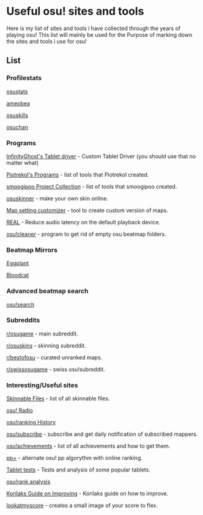 # Useful osu! sites and tools
Here is my list of sites and tools i have collected through the years of playing osu! This list will mainly be used for the Purpose of marking down the sites and tools i use for osu!

## List

### Profilestats

[osustats](https://osustats.ppy.sh/osu!stats)

[ameobea](https://ameobea.me/osutrack/)

[osuskills](http://osuskills.tk/)

[osuchan](https://syrin.me/osuchan/)

### Programs

[InfinityGhost's Tablet driver](https://github.com/InfinityGhost/TabletDriver) - Custom Tablet Driver (you should use that no matter what)

[Piotrekol's Programs](https://osu.ppy.sh/u/304520) - list of tools that Piotrekol created.

[smoogipoo Project Collection](https://osu.ppy.sh/forum/t/218783) - list of tools that smoogipoo created.

[osuskinner](https://osuskinner.com/) - make your own skin online.

[Map setting customizer](https://osu.ppy.sh/community/forums/topics/201768) - tool to create custom version of maps.

[REAL](https://github.com/miniant-git/REAL) - Reduce audio latency on the default playback device.

[osu!cleaner](https://www.reddit.com/r/osugame/comments/6ouifz/ive_made_a_program_to_get_rid_of_your_beatmap/) - program to get rid of empty osu beatmap folders.

### Beatmap Mirrors

[Eggplant](https://osu.eggplants.org/) 

[Bloodcat](https://bloodcat.com/osu/)

### Advanced beatmap search

[osu!search](http://osusearch.com/)


### Subreddits

[r/osugame](https://www.reddit.com/r/osugame/) - main subreddit.

[r/osuskins](https://www.reddit.com/r/OsuSkins/) - skinning subreddit.

[r/bestofosu](https://www.reddit.com/r/bestofosu/) - curated unranked maps.

[r/swissosugame](https://www.reddit.com/r/Swissosugame/) - swiss osu!subreddit.


### Interesting/Useful sites

[Skinnable Files](https://docs.google.com/spreadsheets/d/1bhnV-CQRMy3Z0npQd9XSoTdkYxz0ew5e648S00qkJZ8/edit?usp=sharing) - list of all skinnable files.

[osu! Radio](https://radio.yas-online.net/)

[osu!ranking History](https://stravant.github.io/osuhistory/#cookiezi)

[osu!subscribe](https://www.reddit.com/r/osugame/comments/67pzzd/psa_the_osubscribe_discord_server_is_up_and/osu!subscribe) - subscribe and get daily notification of subscribed mappers.

[osu!achievements](http://haitai.jp/) - list of all achievements and how to get them.

[pp+](https://syrin.me/pp+/) - alternate osu! pp algorythm with online ranking.

[Tablet tests](http://hwk.fi/TabletTest/#) - Tests and analysis of some popular tablets.

[osu!rank analysis](https://www.reddit.com/r/osugame/comments/820b2h/rank_analysis_experiment_result_winners_of_the/)

[Korilaks Guide on Improving](https://puu.sh/unB20/caee7b883d.pdf) - Korilaks guide on how to improve.

[lookatmyscore](https://lookatmysco.re/) - creates a small image of your score to flex.

